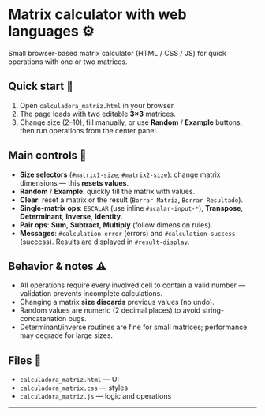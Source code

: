 # Matrix calculator with web languages ⚙️

Small browser-based matrix calculator (HTML / CSS / JS) for quick operations with one or two matrices.

## Quick start 🚀

1. Open `calculadora_matriz.html` in your browser.
2. The page loads with two editable **3×3** matrices.
3. Change size (2–10), fill manually, or use **Random** / **Example** buttons, then run operations from the center panel.

## Main controls 🧭

- **Size selectors** (`#matrix1-size`, `#matrix2-size`): change matrix dimensions — this **resets values**.
- **Random** / **Example**: quickly fill the matrix with values.
- **Clear**: reset a matrix or the result (`Borrar Matriz`, `Borrar Resultado`).
- **Single-matrix ops**: `ESCALAR` (use inline `#scalar-input-*`), **Transpose**, **Determinant**, **Inverse**, **Identity**.
- **Pair ops**: **Sum**, **Subtract**, **Multiply** (follow dimension rules).
- **Messages**: `#calculation-error` (errors) and `#calculation-success` (success). Results are displayed in `#result-display`.

## Behavior & notes ⚠️

- All operations require every involved cell to contain a valid number — validation prevents incomplete calculations.
- Changing a matrix **size discards** previous values (no undo).
- Random values are numeric (2 decimal places) to avoid string-concatenation bugs.
- Determinant/inverse routines are fine for small matrices; performance may degrade for large sizes.

## Files 📁

- `calculadora_matriz.html` — UI
- `calculadora_matrix.css` — styles
- `calculadora_matriz.js` — logic and operations

---
